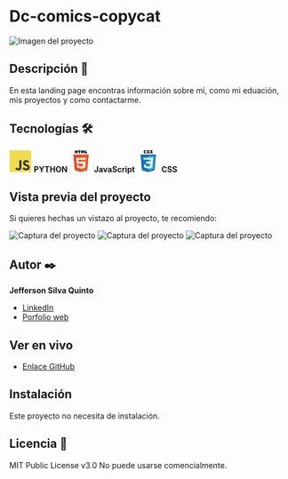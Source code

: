 # Dc-comics-copycat
![Imagen del proyecto](https://github.com/SQdeveloper/ImagesProyects/blob/main/dc-comics/dc1.png)

## Descripción 📑

En esta landing page encontras información sobre mi, como mi eduación, mis proyectos y como contactarme.
## Tecnologías 🛠
<!-- Iconos sacados de: https://github.com/hendrasob/badges/blob/master/README.md y https://github.com/alexandresanlim/Badges4-README.md-Profile -->
<p><img width="40" src="https://raw.githubusercontent.com/devicons/devicon/master/icons/javascript/javascript-original.svg"/>
<b>PYTHON</b>
<img width="40" src="https://raw.githubusercontent.com/devicons/devicon/master/icons/html5/html5-original-wordmark.svg"/>
<b>JavaScript</b>
<img width="40" src="https://raw.githubusercontent.com/devicons/devicon/master/icons/css3/css3-original-wordmark.svg"/>
<b>CSS</b>
</p>

## Vista previa del proyecto
Si quieres hechas un vistazo al proyecto, te recomiendo:

![Captura del proyecto](https://github.com/SQdeveloper/ImagesProyects/blob/main/dc-comics/dc2.png)
![Captura del proyecto](https://github.com/SQdeveloper/ImagesProyects/blob/main/dc-comics/dc3.png)
![Captura del proyecto](https://github.com/SQdeveloper/ImagesProyects/blob/main/dc-comics/dc4.png)

## Autor ✒️
**Jefferson Silva Quinto**

* [LinkedIn](https://www.linkedin.com/in/sqdeveloper/)
* [Porfolio web](https://sqdeveloper.github.io/MyPortfolio)

## Ver en vivo
* [Enlace GitHub](https://sqdeveloper.github.io/DC-Comics-copycat/)

## Instalación 
Este proyecto no necesita de instalación.
  
## Licencia 📄
MIT Public License v3.0
No puede usarse comencialmente.
